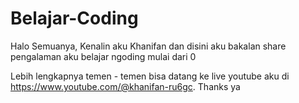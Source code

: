 # Belajar-Coding
 Halo Semuanya, Kenalin aku Khanifan dan disini aku bakalan share pengalaman aku belajar ngoding mulai dari 0

 Lebih lengkapnya temen - temen bisa datang ke live youtube aku di https://www.youtube.com/@khanifan-ru6gc. Thanks ya
